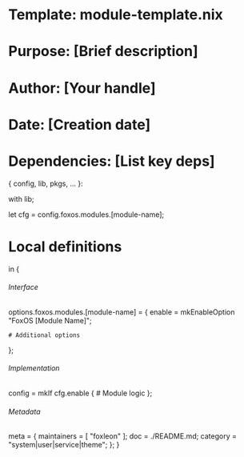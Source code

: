 # Template: module-template.nix
# Purpose: [Brief description]
# Author: [Your handle]
# Date: [Creation date]
# Dependencies: [List key deps]

{ config, lib, pkgs, ... }:

with lib;

let
  cfg = config.foxos.modules.[module-name];
  
  # Local definitions
in {
  ###### Interface
  options.foxos.modules.[module-name] = {
    enable = mkEnableOption "FoxOS [Module Name]";
    
    # Additional options
  };

  ###### Implementation
  config = mkIf cfg.enable {
    # Module logic
  };
  
  ###### Metadata
  meta = {
    maintainers = [ "foxleon" ];
    doc = ./README.md;
    category = "system|user|service|theme";
  };
}